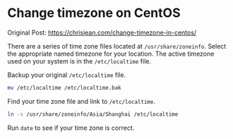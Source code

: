 # Change timezone on CentOS

Original Post: <https://chrisjean.com/change-timezone-in-centos/>

There are a series of time zone files located at `/usr/share/zoneinfo`. Select the appropriate named timezone for your location. The active timezone used on your system is in the `/etc/localtime` file.

Backup your original `/etc/localtime` file.

```bash
mv /etc/localtime /etc/localtime.bak
```

Find your time zone file and link to `/etc/localtime`.

```bash
ln -s /usr/share/zoneinfo/Asia/Shanghai /etc/localtime
```

Run `date` to see if your time zone is correct.

